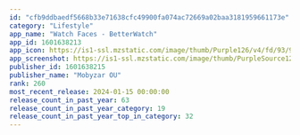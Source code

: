 ```yaml
---
id: "cfb9ddbaedf5668b33e71638cfc49900fa074ac72669a02baa3181959661173e"
category: "Lifestyle"
app_name: "Watch Faces - BetterWatch"
app_id: 1601638213
app_icon: https://is1-ssl.mzstatic.com/image/thumb/Purple126/v4/fd/93/9e/fd939eb6-c8ae-6cfc-80f0-e0aa08df0961/AppIcon-0-0-1x_U007ephone-0-0-sRGB-85-220.jpeg/1024x1024bb.png
app_screenshot: https://is1-ssl.mzstatic.com/image/thumb/PurpleSource126/v4/a1/c5/44/a1c544e9-febe-9efb-40ec-411e894c9d44/c064cc9f-716f-4703-be2a-d532a6535568_6.5_1.jpg/1242x2688bb.png
publisher_id: 1601638215
publisher_name: "Mobyzar OU"
rank: 260
most_recent_release: 2024-01-15 00:00:00
release_count_in_past_year: 63
release_count_in_past_year_category: 19
release_count_in_past_year_top_in_category: 32
---
```

